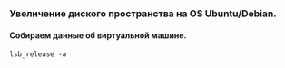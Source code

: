### Увеличение диского пространства на OS Ubuntu/Debian.
#### Собираем данные об виртуальной машине.
``` lsb_release -a ```
